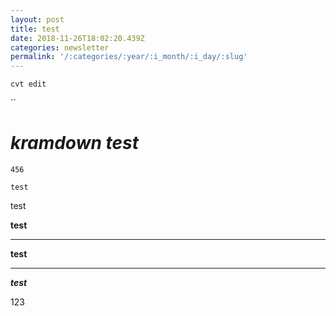 ```yaml
---
layout: post
title: test
date: 2018-11-26T18:02:20.439Z
categories: newsletter
permalink: '/:categories/:year/:i_month/:i_day/:slug'
---
```

`cvt edit`

``

# **_kramdown_** _test_

`456`

```
test
```

test

**test**

- - -

**test**

- - -

_**test**_

123
